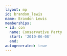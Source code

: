 ```yaml
---
layout: mp
id: brandon_lewis
name: Brandon Lewis
memberships:
- id: con
  name: Conservative Party
  start: '2010-06-08'
  end: 
autogenerated: true
---
```

